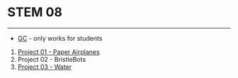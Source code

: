 # STEM 08
___
- [GC](https://classroom.google.com/u/0/c/NzQyNjk4NDA2Nlpa) - only works for students

1. [Project 01 - Paper Airplanes](project01-paperplanes.md)
2. Project 02 - BristleBots
3. [Project 03 - Water](project03-water.md)
